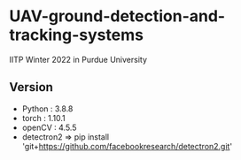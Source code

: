 # UAV-ground-detection-and-tracking-systems
IITP Winter 2022 in Purdue University

## Version
- Python : 3.8.8
- torch : 1.10.1
- openCV : 4.5.5
- detectron2 => pip install 'git+https://github.com/facebookresearch/detectron2.git'
